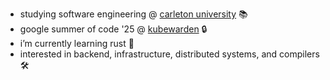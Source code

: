 - studying software engineering @ [carleton university](https://carleton.ca) :books:
- google summer of code '25 @ [kubewarden](https://kubewarden.io) 🔒
- i’m currently learning rust 🦀
- interested in backend, infrastructure, distributed systems, and compilers 🛠️


